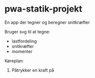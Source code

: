 # pwa-statik-projekt
En app der tegner og beregner snitkræfter

Bruger svg til at tegne:
* lastfordeling
* snitkræfter
* momenter

Køreplan:
1. Påtrykker en kraft på 
